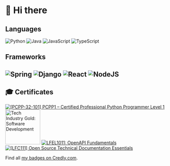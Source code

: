 # 👋 Hi there 

## Languages

![Python](https://img.shields.io/badge/python-3670A0?style=for-the-badge&logo=python&logoColor=ffdd54)
![Java](https://img.shields.io/badge/java-%23ED8B00.svg?style=for-the-badge&logo=openjdk&logoColor=white)
![JavaScript](https://img.shields.io/badge/javascript-%23323330.svg?style=for-the-badge&logo=javascript&logoColor=%23F7DF1E)
![TypeScript](https://img.shields.io/badge/typescript-%23007ACC.svg?style=for-the-badge&logo=typescript&logoColor=white)

## Frameworks
![Spring](https://img.shields.io/badge/spring-%236DB33F.svg?style=for-the-badge&logo=spring&logoColor=white)
![Django](https://img.shields.io/badge/django-%23092E20.svg?style=for-the-badge&logo=django&logoColor=white)
![React](https://img.shields.io/badge/react-%2320232a.svg?style=for-the-badge&logo=react&logoColor=%2361DAFB)
![NodeJS](https://img.shields.io/badge/node.js-6DA55F?style=for-the-badge&logo=node.js&logoColor=white)
---


## 🎓 Certificates

[![[PCPP-32-101] PCPP1 – Certified Professional Python Programmer Level 1](https://images.credly.com/size/110x110/images/37e26478-d80c-43e8-80eb-ec492f3a26c1/image.png)](http://www.credly.com/badges/18124b63-d012-448e-9e3c-8537c1fe1d19 "[PCPP-32-101] PCPP1 – Certified Professional Python Programmer Level 1")
[<img src="https://templates-eu.images.credential.net/1714554873817920245255208138667.png" alt="Tech Industry Gold: Software Development" width="110" height="110">](https://credentials.techskills.org/7bc2946b-2531-4a8f-ab70-8ee1ca1ca479#acc.DLndpjgW "Tech Industry Gold: Software Development")
[![LFEL1011: OpenAPI Fundamentals](https://images.credly.com/size/110x110/images/702cdbe4-2925-496b-a77f-96fdf90404a7/blob)](https://www.credly.com/badges/cfc3d4c3-d6e2-430c-b0df-cc18a8d05043 "[LFEL1011: OpenAPI Fundamentals]")
[![[LFC111] Open Source Technical Documentation Essentials](https://images.credly.com/size/110x110/images/286841ed-5966-4843-b020-c00b17636e38/blob)](https://www.credly.com/badges/6f681bb8-a98a-4efa-b94b-5aec5e134613 "[LFC111] Open Source Technical Documentation Essentials")

Find all [my badges on Credly.com](https://www.credly.com/users/kandelrabin/badges).
